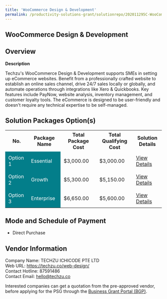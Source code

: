 ```yaml
---
title: 'WooCommerce Design & Development'
permalink: /productivity-solutions-grant/solutionrepo/202011295C-WooCommrc-Dsgn-&-Dv-G
---
```


## WooCommerce Design & Development

## Overview

**Description**

Techzu's WooCommerce Design & Development supports SMEs in setting up eCommerce websites. Benefit from a professionally crafted website to establish an online sales channel, drive 24/7 sales locally or globally, and automate operations through integrations like Xero & Quickbooks. Key features include PayNow, website analysis, inventory management, and customer loyalty tools. The eCommerce is designed to be user-friendly and doesn't require any technical expertise to be self-managed.

## Solution Packages Option(s)

<table>
<tr>
<th><b>No.</b></th>
<th><b>Package Name</b></th>
<th><b>Total Package Cost</b></th>
<th><b>Total Qualifying Cost</b></th>
<th><b>Solution Details</b></th>
</tr>
<tr>
<td style='padding: 10px; background-color: #037E8A; color: #FFFFFF;'>Option 1</td>
<td style='padding: 10px; background-color: #037E8A; color: #FFFFFF;'>Essential</td>
<td style='padding: 10px;'>$3,000.00</td>
<td style='padding: 10px;'>$3,000.00</td>
<td style='padding: 10px;'><a href='/images/psg/202011295C_20230147_26062025_Desensitised_Annex3_Part1.pdf' target='_blank'>View Details</a></td>
</tr>
<tr>
<td style='padding: 10px; background-color: #037E8A; color: #FFFFFF;'>Option 2</td>
<td style='padding: 10px; background-color: #037E8A; color: #FFFFFF;'>Growth</td>
<td style='padding: 10px;'>$5,300.00</td>
<td style='padding: 10px;'>$5,150.00</td>
<td style='padding: 10px;'><a href='/images/psg/202011295C_20230147_26062025_Desensitised_Annex3_Part2.pdf' target='_blank'>View Details</a></td>
</tr>
<tr>
<td style='padding: 10px; background-color: #037E8A; color: #FFFFFF;'>Option 3</td>
<td style='padding: 10px; background-color: #037E8A; color: #FFFFFF;'>Enterprise</td>
<td style='padding: 10px;'>$6,650.00</td>
<td style='padding: 10px;'>$5,600.00</td>
<td style='padding: 10px;'><a href='/images/psg/202011295C_20230147_26062025_Desensitised_Annex3_Part3.pdf' target='_blank'>View Details</a></td>
</tr>
</table>

## Mode and Schedule of Payment

 - Direct Purchase

## Vendor Information

 Company Name: TECHZU ICHICODE PTE LTD<br>Web URL: https://techzu.co/web-design/ <br>Contact Hotline: 87591486 <br>Contact Email: hello@techzu.co <br>

Interested companies can get a quotation from the pre-approved vendor, before applying for the PSG through the <a href='https://www.businessgrants.gov.sg/' target='_blank' rel='noopener'>Business Grant Portal (BGP)</a>.

<script src="/jquery/resize-tables.js"></script>
